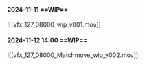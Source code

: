 #### 2024-11-11 ==WIP==
![[vfx_127_08000_wip_v001.mov]]

#### 2024-11-12 14:00 ==WIP==
![[vfx_127_08000_Matchmove_wip_v002.mov]]